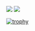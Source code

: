 
<!--
**shampee/shampee** is a ✨ _special_ ✨ repository because its `README.md` (this file) appears on your GitHub profile.

Here are some ideas to get you started:

- 🔭 I’m currently working on ...
- 🌱 I’m currently learning ...
- 👯 I’m looking to collaborate on ...
- 🤔 I’m looking for help with ...
- 💬 Ask me about ...
- 📫 How to reach me: ...
- 😄 Pronouns: ...
- ⚡ Fun fact: ...
-->
<p>
  <img src="https://github-readme-stats.vercel.app/api/top-langs/?username=shampee&theme=onedark" />
  <img src="https://github-readme-stats.vercel.app/api?username=shampee&show_icons=true&theme=onedark" />
</p>

[![trophy](https://github-profile-trophy.vercel.app/?username=shampee&theme=onedark)](https://github.com/ryo-ma/github-profile-trophy)
